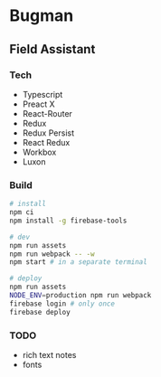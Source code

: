 # Bugman
## Field Assistant

### Tech
- Typescript
- Preact X
- React-Router
- Redux
- Redux Persist
- React Redux
- Workbox
- Luxon


### Build
```sh
# install
npm ci
npm install -g firebase-tools

# dev
npm run assets
npm run webpack -- -w
npm start # in a separate terminal

# deploy
npm run assets
NODE_ENV=production npm run webpack
firebase login # only once
firebase deploy
```


### TODO
- rich text notes
- fonts
